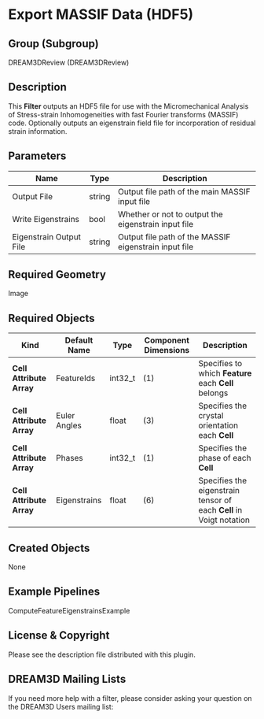 # Export MASSIF Data (HDF5)  #

## Group (Subgroup) ##

DREAM3DReview (DREAM3DReview)

## Description ##

This **Filter** outputs an HDF5 file for use with the Micromechanical Analysis of Stress-strain Inhomogeneities with fast Fourier transforms (MASSIF) code. Optionally outputs an eigenstrain field file for incorporation of residual strain information.

## Parameters ##

| Name | Type | Description |
|------|------|-------------|
| Output File | string | Output file path of the main MASSIF input file |
| Write Eigenstrains | bool | Whether or not to output the eigenstrain input file |
| Eigenstrain Output File | string | Output file path of the MASSIF eigenstrain input file |

## Required Geometry ###

Image

## Required Objects ##

| Kind | Default Name | Type | Component Dimensions | Description |
|------|--------------|------|----------------------|-------------|
| **Cell Attribute Array** | FeatureIds | int32_t | (1) | Specifies to which **Feature** each **Cell** belongs |
| **Cell Attribute Array** | Euler Angles | float | (3) | Specifies the crystal orientation each **Cell** |
| **Cell Attribute Array** | Phases | int32_t | (1) | Specifies the phase of each **Cell** |
| **Cell Attribute Array** | Eigenstrains | float | (6) | Specifies the eigenstrain tensor of each **Cell** in Voigt notation |

## Created Objects ##

None

## Example Pipelines ##
 
ComputeFeatureEigenstrainsExample

## License & Copyright ##

Please see the description file distributed with this plugin.

## DREAM3D Mailing Lists ##

If you need more help with a filter, please consider asking your question on the DREAM3D Users mailing list:
